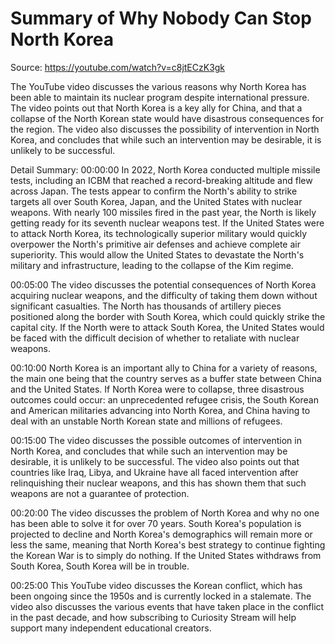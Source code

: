 # Summary of Why Nobody Can Stop North Korea

Source: https://youtube.com/watch?v=c8jtECzK3gk

The YouTube video discusses the various reasons why North Korea has been able to maintain its nuclear program despite international pressure. The video points out that North Korea is a key ally for China, and that a collapse of the North Korean state would have disastrous consequences for the region. The video also discusses the possibility of intervention in North Korea, and concludes that while such an intervention may be desirable, it is unlikely to be successful.

Detail Summary: 
00:00:00
In 2022, North Korea conducted multiple missile tests, including an ICBM that reached a record-breaking altitude and flew across Japan. The tests appear to confirm the North's ability to strike targets all over South Korea, Japan, and the United States with nuclear weapons. With nearly 100 missiles fired in the past year, the North is likely getting ready for its seventh nuclear weapons test. If the United States were to attack North Korea, its technologically superior military would quickly overpower the North's primitive air defenses and achieve complete air superiority. This would allow the United States to devastate the North's military and infrastructure, leading to the collapse of the Kim regime.

00:05:00
The video discusses the potential consequences of North Korea acquiring nuclear weapons, and the difficulty of taking them down without significant casualties. The North has thousands of artillery pieces positioned along the border with South Korea, which could quickly strike the capital city. If the North were to attack South Korea, the United States would be faced with the difficult decision of whether to retaliate with nuclear weapons.

00:10:00
North Korea is an important ally to China for a variety of reasons, the main one being that the country serves as a buffer state between China and the United States. If North Korea were to collapse, three disastrous outcomes could occur: an unprecedented refugee crisis, the South Korean and American militaries advancing into North Korea, and China having to deal with an unstable North Korean state and millions of refugees.

00:15:00
The video discusses the possible outcomes of intervention in North Korea, and concludes that while such an intervention may be desirable, it is unlikely to be successful. The video also points out that countries like Iraq, Libya, and Ukraine have all faced intervention after relinquishing their nuclear weapons, and this has shown them that such weapons are not a guarantee of protection.

00:20:00
The video discusses the problem of North Korea and why no one has been able to solve it for over 70 years. South Korea's population is projected to decline and North Korea's demographics will remain more or less the same, meaning that North Korea's best strategy to continue fighting the Korean War is to simply do nothing. If the United States withdraws from South Korea, South Korea will be in trouble.

00:25:00
This YouTube video discusses the Korean conflict, which has been ongoing since the 1950s and is currently locked in a stalemate. The video also discusses the various events that have taken place in the conflict in the past decade, and how subscribing to Curiosity Stream will help support many independent educational creators.

